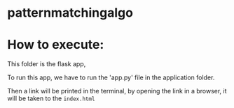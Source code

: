 # patternmatchingalgo

# How to execute: 
This folder is the flask app,

To run this app, we have to run the 'app.py' file in the application folder.

Then a link will be printed in the terminal, by opening the link in a browser, it will be taken to the `index.html`
